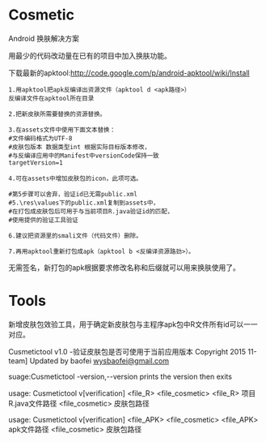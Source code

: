 # Cosmetic
Android 换肤解决方案

用最少的代码改动量在已有的项目中加入换肤功能。

  下载最新的apktool:http://code.google.com/p/android-apktool/wiki/Install

	1.用apktool把apk反编译出资源文件（apktool d <apk路径>）
	反编译文件在apktool所在目录
	
	2.把新皮肤所需要替换的资源替换。

	3.在assets文件中使用下面文本替换：
	#文件编码格式为UTF-8
	#皮肤包版本 数据类型int 根据实际目标版本修改，
	#与反编译应用中的Manifest中versionCode保持一致
	targetVersion=1
	
	4.可在assets中增加皮肤包的icon，此项可选。

	#第5步骤可以舍弃，验证id已无需public.xml
	#5.\res\values下的public.xml复制到assets中，
	#在打包成皮肤包后可用于与当前项目R.java验证id的匹配，
	#使用提供的验证工具验证
	
	6.建议把资源里的smali文件（代码文件）删除。
	
	7.再用apktool重新打包成apk（apktool b <反编译资源路劲>）。

  无需签名，新打包的apk根据要求修改名称和后缀就可以用来换肤使用了。

# Tools

新增皮肤包效验工具，用于确定新皮肤包与主程序apk包中R文件所有id可以一一对应。

Cusmetictool v1.0 -验证皮肤包是否可使用于当前应用版本
Copyright 2015 11-team]
Updated by baofei <wysbaofei@gmail.com>

suage:Cusmetictool
-version,--version    prints the version then exits

usage: Cusmetictool v[verification] <file_R> <file_cosmetic>
	<file_R> 项目R.java文件路径
	<file_cosmetic> 皮肤包路径

usage: Cusmetictool v[verification] <file_APK> <file_cosmetic>
	<file_APK> apk文件路径
	<file_cosmetic> 皮肤包路径
